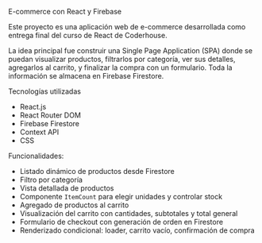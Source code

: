 E-commerce con React y Firebase

Este proyecto es una aplicación web de e-commerce desarrollada como entrega final del curso de React de Coderhouse.

La idea principal fue construir una Single Page Application (SPA) donde se puedan visualizar productos, filtrarlos por categoría, ver sus detalles, agregarlos al carrito, y finalizar la compra con un formulario. Toda la información se almacena en Firebase Firestore.

Tecnologías utilizadas

- React.js
- React Router DOM
- Firebase Firestore
- Context API
- CSS

 Funcionalidades:

- Listado dinámico de productos desde Firestore
- Filtro por categoría
- Vista detallada de productos
- Componente `ItemCount` para elegir unidades y controlar stock
- Agregado de productos al carrito
- Visualización del carrito con cantidades, subtotales y total general
- Formulario de checkout con generación de orden en Firestore
- Renderizado condicional: loader, carrito vacío, confirmación de compra
